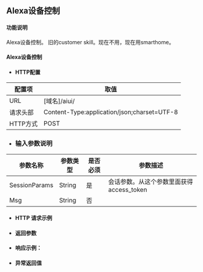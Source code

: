 ## Alexa设备控制

#### 功能说明

Alexa设备控制。
旧的customer skill。现在不用，现在用smarthome。



#### Alexa设备控制

* #### HTTP配置

| 配置项 | 取值 |
| --- | --- |
| URL | \[域名\]/aiui/ |
| 请求头部 | Content-Type:application/json;charset=UTF-8 |
| HTTP方式 | POST|

* ### 输入参数说明

| 参数名称 | 参数类型 | 是否必须 | 参数描述 |
| --- | --- | --- | --- |
| SessionParams| String| 是 | 会话参数。从这个参数里面获得access_token|
| Msg| String| 否 |  |




* #### HTTP 请求示例



* #### 返回参数



* #### 响应示例：



* #### 异常返回值



